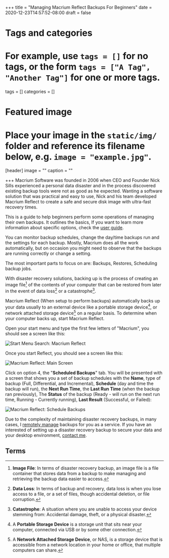 +++
title = "Managing Macrium Reflect Backups For Beginners"
date = 2020-12-23T14:57:52-08:00
draft = false

# Tags and categories
# For example, use `tags = []` for no tags, or the form `tags = ["A Tag", "Another Tag"]` for one or more tags.
tags = []
categories = []

# Featured image
# Place your image in the `static/img/` folder and reference its filename below, e.g. `image = "example.jpg"`.
[header]
image = ""
caption = ""

+++
Macrium Software was founded in 2006 when CEO and Founder Nick Sills experienced a personal data disaster and in the process discovered existing backup tools were not as good as he expected. Wanting a software solution that was practical and easy to use, Nick and his team developed Macrium Reflect to create a safe and secure disk image with ultra-fast recovery times. 

This is a guide to help beginners perform some operations of managing their own backups. It outlines the basics, If you want to learn more information about specific options, check the [user guide](https://knowledgebase.macrium.com/). 

You can monitor backup schedules, change the day/time backups run and the settings for each backup. Mostly, Macrium does all the work automatically, but on occasion you might need to observe that the backups are running correctly or change a setting.

The most important parts to focus on are: Backups, Restores, Scheduling backup jobs.

With disaster recovery solutions, backing up is the process of creating an image file[^image-file] of the contents of your computer that can be restored from later in the event of data loss[^data-loss] or a catastrophe[^disaster-recovery-catastrophe].

Macrium Reflect (When setup to perform backups) automatically backs up your data usually to an external device like a portable storage device[^portable-storage-device], or network attached storage device[^network-attached-storage-device] on a regular basis. To determine when your computer backs up, start Macrium Reflect.

Open your start menu and type the first few letters of "Macrium", you should see a screen like this:

![Start Menu Search: Macrium Reflect](/img/guides/MacriumReflect/start-search-menu-macrium-reflect.png)

Once you start Reflect, you should see a screen like this:

![Macrium Reflect: Main Screen](/img/guides/MacriumReflect/macrium-reflect-main-interface-outline.png)

Click on option 4, the "**Scheduled Backups**" tab. You will be presented with a screen that shows you a set of backup schedules with the **Name**, type of backup (Full, Differential, and Incremental), **Schedule** (day and time the backup will run), the **Next Run Time**, the **Last Run Time** (when the backup ran previously), The **Status** of the backup (Ready - will run on the next run time, Running - Currently running), **Last Result** (Successful, or Failed):

![Macrium Reflect: Schedule Backups](/img/guides/MacriumReflect/macrium-reflect-scheduled-backups-menu.png)

Due to the complexity of maintaining disaster recovery backups, in many cases, I [remotely manage](/system-management) backups for you as a service. If you have an interested of setting up a disaster recovery backup to secure your data and your desktop environment, [contact me](/#contact).

## Terms

[^image-file]: **Image File**: In terms of disaster recovery backup, an image file is a file container that stores data from a backup to make managing and retrieving the backup data easier to access.
[^data-loss]: **Data Loss**: In terms of backup and recovery, data loss is when you lose access to a file, or a set of files, though accidental deletion, or file corruption.
[^disaster-recovery-catastrophe]: **Catastrophe**: A situation where you are unable to access your device stemming from: Accidental damage, theft, or a physical disaster.
[^portable-storage-device]: A **Portable Storage Device** is a storage unit that sits near your computer, connected via USB or by some other connection.
[^network-attached-storage-device]: A **Network Attached Storage Device**, or NAS, is a storage device that is accessible from a network location in your home or office, that multiple computers can share.
